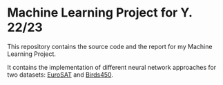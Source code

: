 # Machine Learning Project for Y. 22/23

This repository contains the source code and the report for my Machine Learning Project.

It contains the implementation of different neural network approaches for two datasets: [EuroSAT](https://github.com/phelber/EuroSAT) and [Birds450](https://www.kaggle.com/datasets/gpiosenka/100-bird-species).

